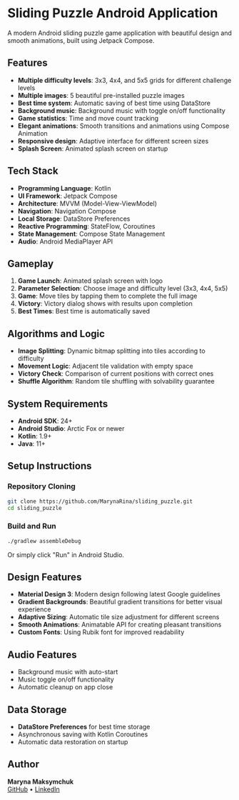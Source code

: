 # Sliding Puzzle Android Application

A modern Android sliding puzzle game application with beautiful design and smooth animations, built using Jetpack Compose.

## Features

- **Multiple difficulty levels**: 3x3, 4x4, and 5x5 grids for different challenge levels
- **Multiple images**: 5 beautiful pre-installed puzzle images
- **Best time system**: Automatic saving of best time using DataStore
- **Background music**: Background music with toggle on/off functionality
- **Game statistics**: Time and move count tracking
- **Elegant animations**: Smooth transitions and animations using Compose Animation
- **Responsive design**: Adaptive interface for different screen sizes
- **Splash Screen**: Animated splash screen on startup

## Tech Stack

- **Programming Language**: Kotlin
- **UI Framework**: Jetpack Compose
- **Architecture**: MVVM (Model-View-ViewModel)
- **Navigation**: Navigation Compose
- **Local Storage**: DataStore Preferences
- **Reactive Programming**: StateFlow, Coroutines
- **State Management**: Compose State Management
- **Audio**: Android MediaPlayer API

## Gameplay

1. **Game Launch**: Animated splash screen with logo
2. **Parameter Selection**: Choose image and difficulty level (3x3, 4x4, 5x5)
3. **Game**: Move tiles by tapping them to complete the full image
4. **Victory**: Victory dialog shows with results upon completion
5. **Best Times**: Best time is automatically saved

## Algorithms and Logic

- **Image Splitting**: Dynamic bitmap splitting into tiles according to difficulty
- **Movement Logic**: Adjacent tile validation with empty space
- **Victory Check**: Comparison of current positions with correct ones
- **Shuffle Algorithm**: Random tile shuffling with solvability guarantee

## System Requirements

- **Android SDK**: 24+
- **Android Studio**: Arctic Fox or newer
- **Kotlin**: 1.9+
- **Java**: 11+

## Setup Instructions

### Repository Cloning

```bash
git clone https://github.com/MarynaRina/sliding_puzzle.git
cd sliding_puzzle
```

### Build and Run

```bash
./gradlew assembleDebug
```

Or simply click "Run" in Android Studio.

## Design Features

- **Material Design 3**: Modern design following latest Google guidelines
- **Gradient Backgrounds**: Beautiful gradient transitions for better visual experience
- **Adaptive Sizing**: Automatic tile size adjustment for different screens
- **Smooth Animations**: Animatable API for creating pleasant transitions
- **Custom Fonts**: Using Rubik font for improved readability

## Audio Features

- Background music with auto-start
- Music toggle on/off functionality
- Automatic cleanup on app close

## Data Storage

- **DataStore Preferences** for best time storage
- Asynchronous saving with Kotlin Coroutines
- Automatic data restoration on startup

## Author

**Maryna Maksymchuk**  
[GitHub](https://github.com/MarynaRina) • [LinkedIn](https://www.linkedin.com/in/maryna-maksymchuk-637082287)
